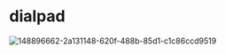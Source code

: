# dialpad
![148896662-2a131148-620f-488b-85d1-c1c86ccd9519](https://user-images.githubusercontent.com/98632968/151651172-ea5c7ced-b64a-4587-81eb-609a211886eb.png)

